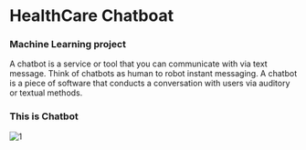# HealthCare Chatboat 

<h3>Machine Learning project
</h3>
A chatbot is a service or tool that you can communicate with via text message.
Think of chatbots as human to robot instant messaging.
A chatbot is a piece of software that conducts a conversation with users via auditory or textual methods.

<h3>This is Chatbot</h3>

![1](https://user-images.githubusercontent.com/54815114/117171373-701e8b80-ade8-11eb-8b6c-19b6ce503aae.PNG)
